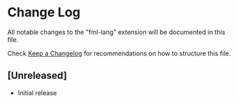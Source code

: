 # Change Log

All notable changes to the "fml-lang" extension will be documented in this file.

Check [Keep a Changelog](http://keepachangelog.com/) for recommendations on how to structure this file.

## [Unreleased]

- Initial release